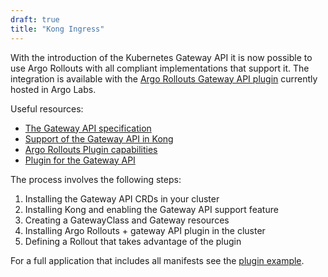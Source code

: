 ```yaml
---
draft: true
title: "Kong Ingress"
---
```


With the introduction of the Kubernetes Gateway API it is now possible to use Argo Rollouts with all compliant implementations that support it. The integration is available with the [Argo Rollouts Gateway API plugin](https://github.com/argoproj-labs/rollouts-plugin-trafficrouter-gatewayapi/) currently hosted in Argo Labs.

Useful resources:

* [The Gateway API specification](https://gateway-api.sigs.k8s.io/)
* [Support of the Gateway API in Kong](https://docs.konghq.com/kubernetes-ingress-controller/latest/concepts/gateway-api/)
* [Argo Rollouts Plugin capabilities](../plugins/) 
* [Plugin for the Gateway API](https://github.com/argoproj-labs/rollouts-plugin-trafficrouter-gatewayapi)

The process involves the following steps:

1. Installing the Gateway API CRDs in your cluster
1. Installing Kong and enabling the Gateway API support feature
1. Creating a GatewayClass and Gateway resources 
1. Installing Argo Rollouts + gateway API plugin in the cluster
1. Defining a Rollout that takes advantage of the plugin

For a full application that includes all manifests see the [plugin example](https://github.com/argoproj-labs/rollouts-plugin-trafficrouter-gatewayapi/tree/main/examples/kong).

